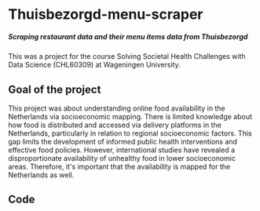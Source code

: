 # Thuisbezorgd-menu-scraper
##### Scraping restaurant data and their menu items data from Thuisbezorgd

This was a project for the course Solving Societal Health Challenges with Data Science (CHL60309) at Wageningen University. 

## Goal of the project
This project was about understanding online food availability in the Netherlands via socioeconomic mapping. There is limited knowledge about how food is distributed and accessed via delivery platforms in the Netherlands, particularly in relation to regional socioeconomic factors. This gap limits the development of informed public health interventions and effective food policies. However, international studies have revealed a disproportionate availability of unhealthy food in lower socioeconomic areas. Therefore, it's important that the availability is mapped for the Netherlands as well. 

## Code 

